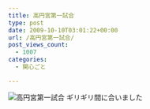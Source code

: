 ```yaml
---
title: 高円宮第一試合
type: post
date: 2009-10-10T03:01:22+00:00
url: /高円宮第一試合/
post_views_count:
  - 1007
categories:
  - 関心ごと

---
```

<img src="https://i0.wp.com/jqinglong.html.xdomain.jp/bimg/2009/10/10/091010_001.jpg" alt="高円宮第一試合" border="0" data-recalc-dims="1" />  
ギリギリ間に合いました